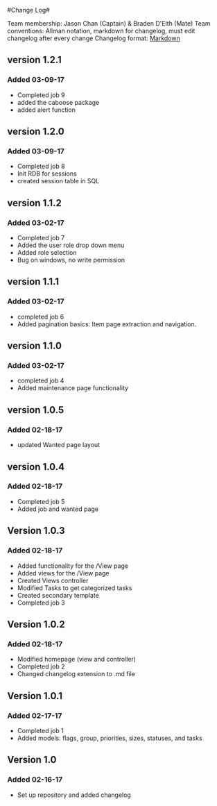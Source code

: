 #Change Log#

Team membership:  Jason Chan (Captain) & Braden D'Eith (Mate)
Team conventions: Allman notation, markdown for changelog, must edit changelog after every change
Changelog format: [Markdown](https://github.com/adam-p/markdown-here/wiki/Markdown-Cheatsheet) 

## version 1.2.1 ##

### Added 03-09-17 ###
- Completed job 9
- added the caboose package
- added alert function

## version 1.2.0 ##

### Added 03-09-17 ###
- Completed job 8
- Init RDB for sessions
- created session table in SQL

## version 1.1.2 ##

### Added 03-02-17 ###
- Completed job 7
- Added the user role drop down menu
- Added role selection
- Bug on windows, no write permission

## version 1.1.1 ##

### Added 03-02-17 ###
- completed job 6
- Added pagination basics: Item page extraction and navigation.

## version 1.1.0 ##

### Added 03-02-17 ###
- completed job 4
- Added maintenance page functionality

## version 1.0.5 ##

### Added 02-18-17 ###
- updated Wanted page layout

## version 1.0.4 ##

### Added 02-18-17 ###
- Completed job 5
- Added job and wanted page

## Version 1.0.3 ##

### Added 02-18-17 ###
- Added functionality for the /View page
- Added views for the /View page
- Created Views controller
- Modified Tasks to get categorized tasks
- Created secondary template
- Completed job 3

## Version 1.0.2 ##

### Added 02-18-17 ###
- Modified homepage (view and controller)
- Completed job 2
- Changed changelog extension to .md file

## Version 1.0.1 ##

### Added 02-17-17 ###
- Completed job 1
-  Added models: flags, group, priorities, sizes, statuses, and tasks

## Version 1.0 ##

### Added 02-16-17 ###
-  Set up repository and added changelog


